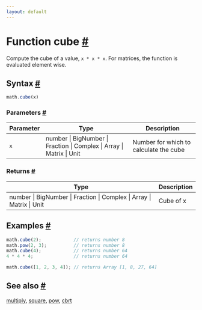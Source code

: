 ```yaml
---
layout: default
---
```


<!-- Note: This file is automatically generated from source code comments. Changes made in this file will be overridden. -->

<h1 id="function-cube">Function cube <a href="#function-cube" title="Permalink">#</a></h1>

Compute the cube of a value, `x * x * x`.
For matrices, the function is evaluated element wise.


<h2 id="syntax">Syntax <a href="#syntax" title="Permalink">#</a></h2>

```js
math.cube(x)
```

<h3 id="parameters">Parameters <a href="#parameters" title="Permalink">#</a></h3>

Parameter | Type | Description
--------- | ---- | -----------
`x` | number &#124; BigNumber &#124; Fraction &#124; Complex &#124; Array &#124; Matrix &#124; Unit | Number for which to calculate the cube

<h3 id="returns">Returns <a href="#returns" title="Permalink">#</a></h3>

Type | Description
---- | -----------
number &#124; BigNumber &#124; Fraction &#124; Complex &#124; Array &#124; Matrix &#124; Unit | Cube of x


<h2 id="examples">Examples <a href="#examples" title="Permalink">#</a></h2>

```js
math.cube(2);            // returns number 8
math.pow(2, 3);          // returns number 8
math.cube(4);            // returns number 64
4 * 4 * 4;               // returns number 64

math.cube([1, 2, 3, 4]); // returns Array [1, 8, 27, 64]
```


<h2 id="see-also">See also <a href="#see-also" title="Permalink">#</a></h2>

[multiply](multiply.html),
[square](square.html),
[pow](pow.html),
[cbrt](cbrt.html)
